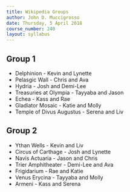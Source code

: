```yaml
---
title: Wikipedia Groups
author: John D. Muccigrosso
date: Thursday, 5 April 2018
course_number: 240
layout: syllabus
---
```


## Group 1

- Delphinion - Kevin and Lynette
- Pelasgic Wall - Chris and Ava
- Hydria - Josh and Demi-Lee
- Treasuries at Olympia - Tayyaba and Jason
- Echea - Kass and Rae
- Gladiator Mosaic - Katie and Molly
- Temple of Divus Augustus - Serena and Liv

## Group 2

- Ythan Wells - Kevin and Liv
- Circus of Carthage - Josh and Lynette
- Navis Actuaria - Jason and Chris
- Trier Amphitheater - Demi-Lee and Ava
- Frigidarium - Rae and Katie
- Venus Erycina - Tayyaba and Molly
- Armeni - Kass and Serena

